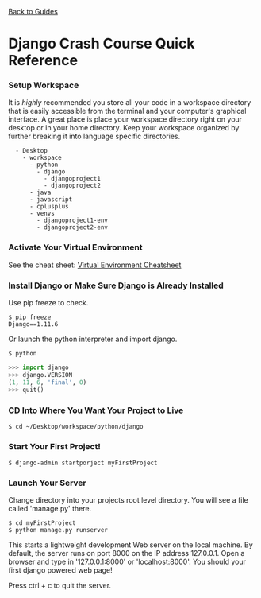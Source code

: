 [Back to Guides](../README.md)
# Django Crash Course Quick Reference

### Setup Workspace
  It is *highly* recommended you store all your code in a workspace directory that is easily accessible from the terminal and your computer's graphical interface. A great place is place your workspace directory right on your desktop or in your home directory. Keep your workspace organized by further breaking it into language specific directories.

```
  - Desktop
    - workspace
      - python
        - django
          - djangoproject1
          - djangoproject2
      - java
      - javascript
      - cplusplus
      - venvs
        - djangoproject1-env
        - djangoproject2-env
```

### Activate Your Virtual Environment

See the cheat sheet: [Virtual Environment Cheatsheet](./VirtualEnvCheatSheet.md)

### Install Django or Make Sure Django is Already Installed

Use pip freeze to check.

```shell
$ pip freeze
Django==1.11.6
```

Or launch the python interpreter and import django. 

```shell
$ python
```

```python
>>> import django
>>> django.VERSION
(1, 11, 6, 'final', 0)
>>> quit()
```

### CD Into Where You Want Your Project to Live

```shell
$ cd ~/Desktop/workspace/python/django
```

### Start Your First Project!

```shell
$ django-admin startporject myFirstProject
```

### Launch Your Server

Change directory into your projects root level directory. You will see a file called 'manage.py' there.

``` shell
$ cd myFirstProject
$ python manage.py runserver
```

This starts a lightweight development Web server on the local machine. By default, the server runs on port 8000 on the IP address 127.0.0.1. Open a browser and type in '127.0.0.1:8000' or 'localhost:8000'. You should your first django powered web page!

Press ctrl + c to quit the server.

